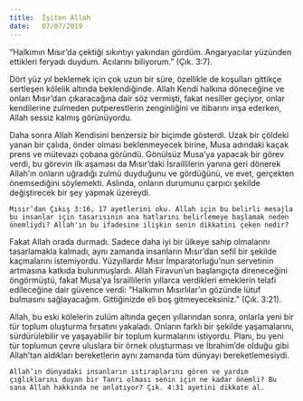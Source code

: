 ```yaml
---
title:  İşiten Allah
date:   07/07/2019
---
```


“Halkımın Mısır’da çektiği sıkıntıyı yakından gördüm. Angaryacılar yüzünden ettikleri feryadı duydum. Acılarını biliyorum.” (Çık. 3:7).

Dört yüz yıl beklemek için çok uzun bir süre, özellikle de koşulları gittikçe sertleşen kölelik altında beklendiğinde. Allah Kendi halkına döneceğine ve onları Mısır’dan çıkaracağına dair söz vermişti, fakat nesiller geçiyor, onlar kendilerine zulmeden putperestlerin zenginliğini ve itibarını inşa ederken, Allah sessiz kalmış görünüyordu.

Daha sonra Allah Kendisini benzersiz bir biçimde gösterdi. Uzak bir çöldeki yanan bir çalıda, önder olması beklenmeyecek birine, Musa adındaki kaçak prens ve mütevazı çobana göründü. Gönülsüz Musa’ya yapacak bir görev verdi, bu görevin ilk aşaması da Mısır’daki İsraillilerin yanına geri dönerek Allah’ın onların uğradığı zulmü duyduğunu ve gördüğünü, ve evet, gerçekten önemsediğini söylemekti. Aslında, onların durumunu çarpıcı şekilde değiştirecek bir şey yapmak üzereydi.

`Mısır’dan Çıkış 3:16, 17 ayetlerini oku. Allah için bu belirli mesajla bu insanlar için tasarısının ana hatlarını belirlemeye başlamak neden önemliydi? Allah'ın bu ifadesine ilişkin senin dikkatini çeken nedir?`

Fakat Allah orada durmadı. Sadece daha iyi bir ülkeye sahip olmalarını tasarlamakla kalmadı, aynı zamanda insanların Mısır’dan sefil bir şekilde kaçmalarını istemiyordu. Yüzyıllardır Mısır İmparatorluğu’nun servetinin artmasına katkıda bulunmuşlardı. Allah Firavun’un başlangıçta direneceğini öngörmüştü, fakat Musa’ya İsraillilerin yıllarca verdikleri emeklerin telafi edileceğine dair güvence verdi: “Halkımın Mısırlılar’ın gözünde lütuf bulmasını sağlayacağım. Gittiğinizde eli boş gitmeyeceksiniz.” (Çık. 3:21).

Allah, bu eski kölelerin zulüm altında geçen yıllarından sonra, onlarla yeni bir tür toplum oluşturma fırsatını yakaladı. Onların farklı bir şekilde yaşamalarını, sürdürülebilir ve yaşayabilir bir toplum kurmalarını istiyordu. Planı, bu yeni tür toplumun çevre uluslara bir örnek oluşturması ve İbrahim’de olduğu gibi Allah’tan aldıkları bereketlerin aynı zamanda tüm dünyayı bereketlemesiydi.

`Allah’ın dünyadaki insanların ıstıraplarını gören ve yardım çığlıklarını duyan bir Tanrı olması senin için ne kadar önemli? Bu sana Allah hakkında ne anlatıyor? Çık. 4:31 ayetini dikkate al.`